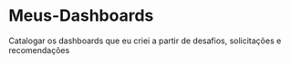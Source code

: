 # Meus-Dashboards
Catalogar os dashboards que eu criei a partir de desafios, solicitações e recomendações
